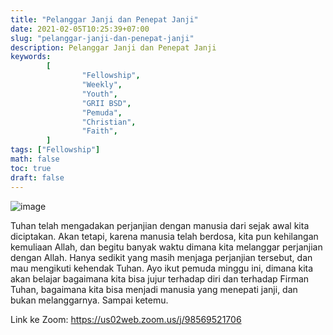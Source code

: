 ```yaml
---
title: "Pelanggar Janji dan Penepat Janji"
date: 2021-02-05T10:25:39+07:00
slug: "pelanggar-janji-dan-penepat-janji"
description: Pelanggar Janji dan Penepat Janji
keywords:
        [
                "Fellowship",
                "Weekly",
                "Youth",
                "GRII BSD",
                "Pemuda",
                "Christian",
                "Faith",
        ]
tags: ["Fellowship"]
math: false
toc: true
draft: false
---
```


![image](/images/events/20210206.jpeg)

Tuhan telah mengadakan perjanjian dengan manusia dari sejak awal kita diciptakan. Akan tetapi, karena manusia telah berdosa, kita pun kehilangan kemuliaan Allah, dan begitu banyak waktu dimana kita melanggar perjanjian dengan Allah. Hanya sedikit yang masih menjaga perjanjian tersebut, dan mau mengikuti kehendak Tuhan. Ayo ikut pemuda minggu ini, dimana kita akan belajar bagaimana kita bisa jujur terhadap diri dan terhadap Firman Tuhan, bagaimana kita bisa menjadi manusia yang menepati janji, dan bukan melanggarnya. Sampai ketemu.

Link ke Zoom: https://us02web.zoom.us/j/98569521706
